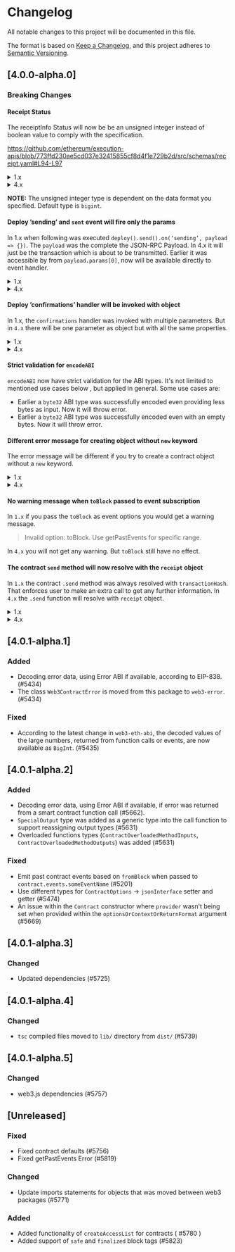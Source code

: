 # Changelog

All notable changes to this project will be documented in this file.

The format is based on [Keep a Changelog](https://keepachangelog.com/en/1.0.0/),
and this project adheres to [Semantic Versioning](https://semver.org/spec/v2.0.0.html).

## [4.0.0-alpha.0]

### Breaking Changes

#### Receipt Status

The receiptInfo Status will now be be an unsigned integer instead of boolean value to comply with the specification.

<https://github.com/ethereum/execution-apis/blob/773ffd230ae5cd037e32415855cf8d4f1e729b2d/src/schemas/receipt.yaml#L94-L97>

<details><summary>1.x</summary>
<p>

```ts
myContract.methods
	.MyMethod()
	.send()
	.on('receipt', receipt => {
		console.log(receipt.status); // true | false
	});
```

</p>
</details>

<details><summary>4.x</summary>
<p>

```ts
myContract.methods
	.MyMethod()
	.send()
	.on('receipt', receipt => {
		console.log(receipt.status); // BigInt(0) | BigInt(1)
	});
```

</p>
</details>

**NOTE:** The unsigned integer type is dependent on the data format you specified. Default type is `bigint`.

#### Deploy ’sending’ and `sent` event will fire only the params

In 1.x when following was executed `deploy().send().on(‘sending’, payload => {})`. The `payload` was the complete the JSON-RPC Payload. In 4.x it will just be the transaction which is about to be transmitted. Earlier it was accessible by from `payload.params[0]`, now will be available directly to event handler.

<details><summary>1.x</summary>
<p>

```ts
myContract
	.deploy()
	.send()
	.on('send', payload => {
		console.log(payload);
		// {id: <1>, jsonrpc: '2.0', method: 'eth_sendTransaction', params: [txObject] }
	});
```

</p>
</details>

<details><summary>4.x</summary>
<p>

```ts
myContract
	.deploy()
	.send()
	.on('send', txObject => {
		console.log(txObject);
		// {id: <>, gas: <>,...}
	});
```

</p>
</details>

#### Deploy ’confirmations’ handler will be invoked with object

In 1.x, the `confirmations` handler was invoked with multiple parameters. But in `4.x` there will be one parameter as object but with all the same properties.

<details><summary>1.x</summary>
<p>

```ts
myContract .send().on(‘confirmation’, (confirmations: number, receipt: object, latestBlockHash: string) => {})`
```

</p>
</details>

<details><summary>4.x</summary>
<p>

```ts
myContract .send().on(‘confirmation’, ({confirmations: bigint, receipt: object, latestBlockHash: string}) => {})`
```

</p>
</details>

#### Strict validation for `encodeABI`

`encodeABI` now have strict validation for the ABI types. It's not limited to mentioned use cases below , but applied in general. Some use cases are:

-   Earlier a `byte32` ABI type was successfully encoded even providing less bytes as input. Now it will throw error.
-   Earlier a `byte32` ABI type was successfully encoded even with an empty bytes. Now it will throw error.

#### Different error message for creating object without `new` keyword

The error message will be different if you try to create a contract object without a `new` keyword.

<details><summary>1.x</summary>
<p>

```ts
Please use the "new" keyword to instantiate a web3.eth.Contract() object!
```

</p>
</details>

<details><summary>4.x</summary>
<p>

```ts
Class constructor ContractBuilder cannot be invoked without 'new'
```

</p>
</details>

#### No warning message when `toBlock` passed to event subscription

In `1.x` if you pass the `toBlock` as event options you would get a warning message.

> Invalid option: toBlock. Use getPastEvents for specific range.

In `4.x` you will not get any warning. But `toBlock` still have no effect.

#### The contract `send` method will now resolve with the `receipt` object

In `1.x` the contract `.send` method was always resolved with `transactionHash`. That enforces user to make an extra call to get any further information. In `4.x` the `.send` function will resolve with `receipt` object.

<details><summary>1.x</summary>
<p>

```ts
const transactionHash = await myContract.method.MyMethod().send();
```

</p>
</details>

<details><summary>4.x</summary>
<p>

```ts
const receipt = await myContract.method.MyMethod().send();
const transactionHash = receipt.transactionHash;
```

</p>
</details>

## [4.0.1-alpha.1]

### Added

-   Decoding error data, using Error ABI if available, according to EIP-838. (#5434)
-   The class `Web3ContractError` is moved from this package to `web3-error`. (#5434)

### Fixed

-   According to the latest change in `web3-eth-abi`, the decoded values of the large numbers, returned from function calls or events, are now available as `BigInt`. (#5435)

## [4.0.1-alpha.2]

### Added

-   Decoding error data, using Error ABI if available, if error was returned from a smart contract function call (#5662).
-   `SpecialOutput` type was added as a generic type into the call function to support reassigning output types (#5631)
-   Overloaded functions types (`ContractOverloadedMethodInputs`, `ContractOverloadedMethodOutputs`) was added (#5631)

### Fixed

-   Emit past contract events based on `fromBlock` when passed to `contract.events.someEventName` (#5201)
-   Use different types for `ContractOptions` -> `jsonInterface` setter and getter (#5474)
-   An issue within the `Contract` constructor where `provider` wasn't being set when provided within the `optionsOrContextOrReturnFormat` argument (#5669)

## [4.0.1-alpha.3]

### Changed

-   Updated dependencies (#5725)

## [4.0.1-alpha.4]

### Changed

-   `tsc` compiled files moved to `lib/` directory from `dist/` (#5739)

## [4.0.1-alpha.5]

### Changed

-   web3.js dependencies (#5757)

## [Unreleased]

### Fixed

-   Fixed contract defaults (#5756)
-   Fixed getPastEvents Error (#5819)

### Changed

-   Update imports statements for objects that was moved between web3 packages (#5771)

### Added

-   Added functionality of `createAccessList` for contracts ( #5780 )
-   Added support of `safe` and `finalized` block tags (#5823)

